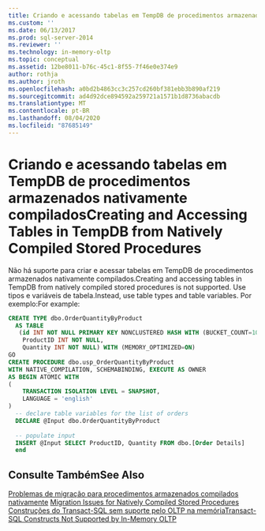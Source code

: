 ```yaml
---
title: Criando e acessando tabelas em TempDB de procedimentos armazenados compilados nativamente | Microsoft Docs
ms.custom: ''
ms.date: 06/13/2017
ms.prod: sql-server-2014
ms.reviewer: ''
ms.technology: in-memory-oltp
ms.topic: conceptual
ms.assetid: 12be8011-b76c-45c1-8f55-7f46e0e374e9
author: rothja
ms.author: jroth
ms.openlocfilehash: a0bd2b4863cc3c257cd260bf381ebb3b890af219
ms.sourcegitcommit: ad4d92dce894592a259721a1571b1d8736abacdb
ms.translationtype: MT
ms.contentlocale: pt-BR
ms.lasthandoff: 08/04/2020
ms.locfileid: "87685149"
---
```

# <a name="creating-and-accessing-tables-in-tempdb-from-natively-compiled-stored-procedures"></a><span data-ttu-id="a14d5-102">Criando e acessando tabelas em TempDB de procedimentos armazenados nativamente compilados</span><span class="sxs-lookup"><span data-stu-id="a14d5-102">Creating and Accessing Tables in TempDB from Natively Compiled Stored Procedures</span></span>
  <span data-ttu-id="a14d5-103">Não há suporte para criar e acessar tabelas em TempDB de procedimentos armazenados nativamente compilados.</span><span class="sxs-lookup"><span data-stu-id="a14d5-103">Creating and accessing tables in TempDB from natively compiled stored procedures is not supported.</span></span> <span data-ttu-id="a14d5-104">Use tipos e variáveis de tabela.</span><span class="sxs-lookup"><span data-stu-id="a14d5-104">Instead, use table types and table variables.</span></span> <span data-ttu-id="a14d5-105">Por exemplo:</span><span class="sxs-lookup"><span data-stu-id="a14d5-105">For example:</span></span>  
  
```sql  
CREATE TYPE dbo.OrderQuantityByProduct   
  AS TABLE   
   (id INT NOT NULL PRIMARY KEY NONCLUSTERED HASH WITH (BUCKET_COUNT=100000),   
    ProductID INT NOT NULL,   
    Quantity INT NOT NULL) WITH (MEMORY_OPTIMIZED=ON)  
GO  
CREATE PROCEDURE dbo.usp_OrderQuantityByProduct   
WITH NATIVE_COMPILATION, SCHEMABINDING, EXECUTE AS OWNER  
AS BEGIN ATOMIC WITH   
(  
    TRANSACTION ISOLATION LEVEL = SNAPSHOT,  
    LANGUAGE = 'english'  
)  
  -- declare table variables for the list of orders   
  DECLARE @Input dbo.OrderQuantityByProduct  
  
  -- populate input  
  INSERT @Input SELECT ProductID, Quantity FROM dbo.[Order Details]  
  end  
```  
  
## <a name="see-also"></a><span data-ttu-id="a14d5-106">Consulte Também</span><span class="sxs-lookup"><span data-stu-id="a14d5-106">See Also</span></span>  
 <span data-ttu-id="a14d5-107">[Problemas de migração para procedimentos armazenados compilados nativamente](migration-issues-for-natively-compiled-stored-procedures.md) </span><span class="sxs-lookup"><span data-stu-id="a14d5-107">[Migration Issues for Natively Compiled Stored Procedures](migration-issues-for-natively-compiled-stored-procedures.md) </span></span>  
 [<span data-ttu-id="a14d5-108">Construções do Transact-SQL sem suporte pelo OLTP na memória</span><span class="sxs-lookup"><span data-stu-id="a14d5-108">Transact-SQL Constructs Not Supported by In-Memory OLTP</span></span>](transact-sql-constructs-not-supported-by-in-memory-oltp.md)  
  
  
